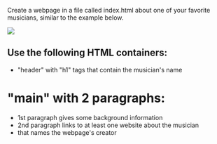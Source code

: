 Create a webpage in a file called index.html about one of your favorite musicians, similar to the example below.

![](https://storage.googleapis.com/reading_material_assets/favmusician.jpeg)

## Use the following HTML containers:

- "header" with "h1" tags that contain the musician's name

# "main" with 2 paragraphs:

- 1st paragraph gives some background information
- 2nd paragraph links to at least one website about the musician
- <footer> that names the webpage's creator
